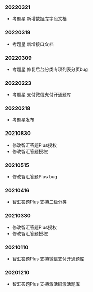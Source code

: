 ### 20220321
+ 考题星 新增数据库字段文档

### 20220319
+ 考题星 新增接口文档

### 20220309
+ 考题星 修复后台分类专项列表分页bug

### 20220223
+ 考题星 支付微信支付开通题库

### 20220218
+ 考题星发布

### 20210830
+ 修改智汇答题Plus授权
+ 修改智汇答题授权

### 20210515
+ 修改智汇答题Plus bug

### 20210416
+ 智汇答题Plus 支持二级分类

### 20210330
+ 修改智汇答题Plus授权
+ 修改智汇答题授权

### 20210110
+ 智汇答题Plus 支持微信支付开通题库

### 20201210
+ 智汇答题Plus 支持激活码激活题库
